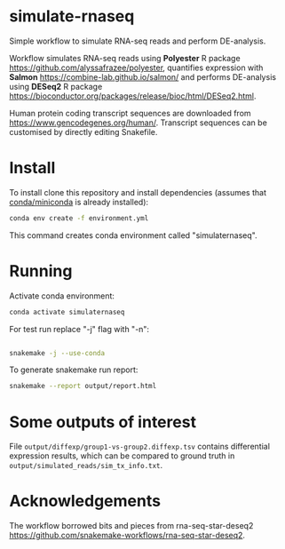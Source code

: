 # simulate-rnaseq

Simple workflow to simulate RNA-seq reads and perform DE-analysis.


Workflow simulates RNA-seq reads using **Polyester** R package <https://github.com/alyssafrazee/polyester>, quantifies expression with **Salmon** <https://combine-lab.github.io/salmon/> and 
performs DE-analysis using **DESeq2** R package <https://bioconductor.org/packages/release/bioc/html/DESeq2.html>.

Human protein coding transcript sequences are downloaded from <https://www.gencodegenes.org/human/>. 
Transcript sequences can be customised by directly editing Snakefile.

# Install

To install clone this repository and install dependencies (assumes that [conda/miniconda](https://docs.conda.io/en/latest/miniconda.html) is already installed):

```bash
conda env create -f environment.yml
```

This command creates conda environment called "simulaternaseq".


# Running

Activate conda environment:
```bash
conda activate simulaternaseq
```

For test run replace "-j" flag with "-n":
```bash

snakemake -j --use-conda
```


To generate snakemake run report:
```bash
snakemake --report output/report.html
```


# Some outputs of interest

File `output/diffexp/group1-vs-group2.diffexp.tsv` contains differential expression results, which can be compared to ground truth in `output/simulated_reads/sim_tx_info.txt`.


# Acknowledgements

The workflow borrowed bits and pieces from rna-seq-star-deseq2 <https://github.com/snakemake-workflows/rna-seq-star-deseq2>.
